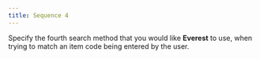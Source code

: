 ```yaml
---
title: Sequence 4
---
```



Specify the fourth search method that you would like **Everest** to use, when trying to match an item code being entered by the user.
